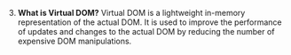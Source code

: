 3. **What is Virtual DOM?**
Virtual DOM is a lightweight in-memory representation of the actual DOM. It is used to improve the performance of updates and changes to the actual DOM by reducing the number of expensive DOM manipulations.